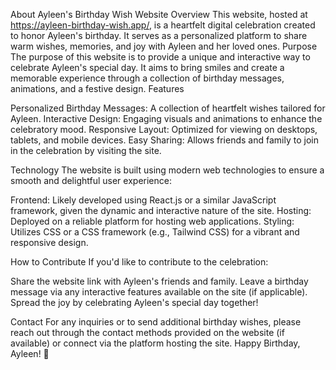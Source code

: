 About Ayleen's Birthday Wish Website
Overview
This website, hosted at https://ayleen-birthday-wish.app/, is a heartfelt digital celebration created to honor Ayleen's birthday. It serves as a personalized platform to share warm wishes, memories, and joy with Ayleen and her loved ones.
Purpose
The purpose of this website is to provide a unique and interactive way to celebrate Ayleen's special day. It aims to bring smiles and create a memorable experience through a collection of birthday messages, animations, and a festive design.
Features

Personalized Birthday Messages: A collection of heartfelt wishes tailored for Ayleen.
Interactive Design: Engaging visuals and animations to enhance the celebratory mood.
Responsive Layout: Optimized for viewing on desktops, tablets, and mobile devices.
Easy Sharing: Allows friends and family to join in the celebration by visiting the site.

Technology
The website is built using modern web technologies to ensure a smooth and delightful user experience:

Frontend: Likely developed using React.js or a similar JavaScript framework, given the dynamic and interactive nature of the site.
Hosting: Deployed on a reliable platform for hosting web applications.
Styling: Utilizes CSS or a CSS framework (e.g., Tailwind CSS) for a vibrant and responsive design.

How to Contribute
If you'd like to contribute to the celebration:

Share the website link with Ayleen's friends and family.
Leave a birthday message via any interactive features available on the site (if applicable).
Spread the joy by celebrating Ayleen's special day together!

Contact
For any inquiries or to send additional birthday wishes, please reach out through the contact methods provided on the website (if available) or connect via the platform hosting the site.
Happy Birthday, Ayleen! 🎉
